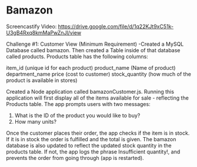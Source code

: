 # Bamazon
Screencastify Video:
https://drive.google.com/file/d/1q22KJt9xC51k-U3gB4Rxq8kmMaPwZnJl/view

Challenge #1: Customer View (Minimum Requirement)
-Created a MySQL Database called bamazon.
Then created a Table inside of that database called products.
Products table has the following columns:

item_id (unique id for each product)
product_name (Name of product)
department_name
price (cost to customer)
stock_quantity (how much of the product is available in stores)

Created a Node application called bamazonCustomer.js. 
Running this application will first display all of the items available for sale - reflecting the Products table.
The app prompts users with two messages:

1. What is the ID of the product you would like to buy?
2. How many units?

Once the customer places their order, the app checks if the item is in stock.  If it is in stock the order is fulfilled and the total is given.  The bamazon database is also updated to reflect the updated stock quantity in the products table. 
If not, the app logs the phrase Insufficient quantity!, and prevents the order from going through (app is restarted).
